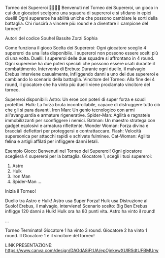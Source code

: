 Torneo dei Supereroi 🦸‍♂️🦸‍♀️
Benvenuti nel Torneo dei Supereroi, un gioco in cui due giocatori scelgono una squadra di supereroi e si sfidano in epici duelli! Ogni supereroe ha abilità uniche che possono cambiare le sorti della battaglia. Chi riuscirà a vincere più round e a diventare il campione del torneo?

Autori del codice
Souhel Bassite
Zorzi Sophia

Come funziona il gioco
Scelta dei Supereroi:
Ogni giocatore sceglie 4 supereroi da una lista disponibile.
I supereroi non possono essere scelti più di una volta.
Duelli:
I supereroi delle due squadre si affrontano in 4 round.
Ogni supereroe ha due poteri speciali che possono essere usati durante il combattimento.
Intervento di Erebus:
Durante ogni duello, il malvagio Erebus interviene casualmente, infliggendo danni a uno dei due supereroi e cambiando lo scenario della battaglia.
Vincitore del Torneo:
Alla fine dei 4 round, il giocatore che ha vinto più duelli viene proclamato vincitore del torneo.

Supereroi disponibili:
Astro: Un eroe con poteri di super forza e scudi protettivi.
Hulk: La forza bruta incontrollabile, capace di distruggere tutto ciò che gli si para davanti.
Iron Man: Un genio tecnologico con armi all'avanguardia e armature rigenerative.
Spider-Man: Agilità e ragnatele immobilizzanti per sconfiggere i nemici.
Batman: Un maestro stratega con gadget esplosivi e armatura riflettente.
Wonder Woman: Forza divina e bracciali deflettori per proteggersi e contrattaccare.
Flash: Velocità supersonica per attacchi rapidi e schivate fulminee.
Cat-Woman: Agilità felina e artigli affilati per infliggere danni letali.

Esempio Gioco:
Benvenuti nel Torneo dei Supereroi!
Ogni giocatore sceglierà 4 supereroi per la battaglia.
Giocatore 1, scegli i tuoi supereroi:
1. Astro
2. Hulk
3. Iron Man
4. Spider-Man
...

Inizia il Torneo!

Duello tra Astro e Hulk!
Astro usa Super Forza!
Hulk usa Distruzione al Suolo!
Erebus, il malvagio, interviene! Scenario scelto: Big Ben
Erebus infligge 120 danni a Hulk!
Hulk ora ha 80 punti vita.
Astro ha vinto il round!

...

Torneo Terminato!
Giocatore 1 ha vinto 3 round.
Giocatore 2 ha vinto 1 round.
Il Giocatore 1 è il vincitore del torneo!

LINK PRESENTAZIONE: https://www.canva.com/design/DAGdA8iFtUA/epOjnkewXUIRSdtUFBMUrw
